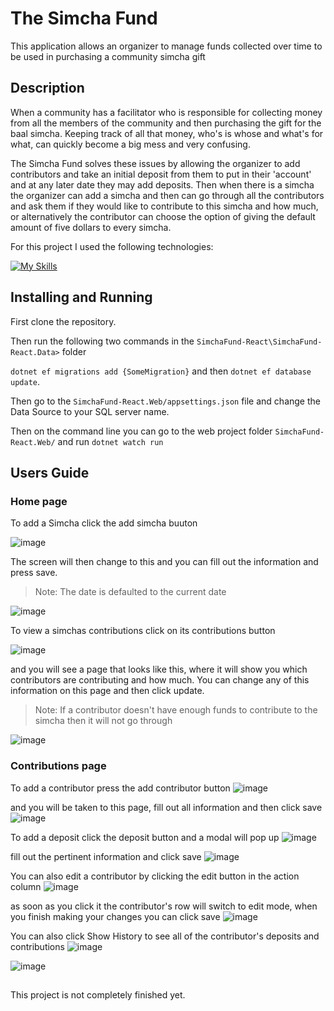 # The Simcha Fund
This application allows an organizer to manage funds collected over time to be used in purchasing a community simcha gift

## Description
When a community has a facilitator who is responsible for collecting money from all the members of the community and then purchasing the gift for the baal simcha. Keeping track of all that money, who's is whose and what's for what, can quickly become a big mess and very confusing.


The Simcha Fund solves these issues by allowing the organizer to add contributors and take an initial deposit from them to put in their 'account' and at any later date they may add deposits. Then when there is a simcha the organizer can add a simcha and then can go through all the contributors and ask them if they would like to contribute to this simcha and how much, or alternatively the contributor can choose the option of giving the default amount of five dollars to every simcha.

For this project I used the following technologies:

[![My Skills](https://skillicons.dev/icons?i=cs,dotnet,js,vite,react,bootstrap&theme=dark&perline=30)](https://skillicons.dev)

 ## Installing and Running

First clone the repository.

Then run the following two commands in the `SimchaFund-React\SimchaFund-React.Data>` folder
 
 `dotnet ef migrations add {SomeMigration}`
and then `dotnet ef database update`.

Then go to the `SimchaFund-React.Web/appsettings.json` file
and change the Data Source to your SQL server name.

Then on the command line you can go to the web project folder `SimchaFund-React.Web/`
and run `dotnet watch run` 

## Users Guide
### **Home page**

To add a Simcha click the add simcha buuton

![image](https://github.com/Malky157/SimchaFund-React/assets/129129116/bedd52a2-2821-44ef-80c2-4c860f126f79)

The screen will then change to this and you can fill out the information and press save.
> Note: The date is defaulted to the current date

![image](https://github.com/Malky157/SimchaFund-React/assets/129129116/ce20b7e9-6068-4aae-8cfe-c6986ba53f35)

To view a simchas contributions click on its contributions button

![image](https://github.com/Malky157/SimchaFund-React/assets/129129116/5104dd12-f124-4fa5-b66b-af0abf79779d)

and you will see a page that looks like this, where it will show you which contributors are contributing and how much. You can change any of this information on this page and then click update.
> Note: If a contributor doesn't have enough funds to contribute to the simcha then it will not go through

![image](https://github.com/Malky157/SimchaFund-React/assets/129129116/0680da7a-2a9e-4a15-95fb-dad4b9bcc774)


### **Contributions page**

To add a contributor press the add contributor button
![image](https://github.com/Malky157/SimchaFund-React/assets/129129116/23474e1b-db0c-4896-923e-5c0549f0ccec)

and you will be taken to this page, fill out all information and then click save
![image](https://github.com/Malky157/SimchaFund-React/assets/129129116/1a6df164-071e-45b0-9d51-13e56a6850c3)

To add a deposit click the deposit button and a modal will pop up
![image](https://github.com/Malky157/SimchaFund-React/assets/129129116/20d22bfb-ff04-4979-9a96-3a8ee858addc)

fill out the pertinent information and click save
![image](https://github.com/Malky157/SimchaFund-React/assets/129129116/974010fb-a740-46be-99c1-5f5f042aac18)

You can also edit a contributor by clicking the edit button in the action column
![image](https://github.com/Malky157/SimchaFund-React/assets/129129116/dc118c42-51cb-46b2-a0d7-77ef11cfe758)

as soon as you click it the contributor's row will switch to edit mode, when you finish making your changes you can click save
![image](https://github.com/Malky157/SimchaFund-React/assets/129129116/3093c111-2d56-49cd-a956-34697adc375d)


You can also click Show History to see all of the contributor's deposits and contributions
![image](https://github.com/Malky157/SimchaFund-React/assets/129129116/e29b018d-7545-471c-96a9-b5607dc03cde)

![image](https://github.com/Malky157/SimchaFund-React/assets/129129116/1be5290b-77fa-4df6-9585-5bdc694b0ee0)





##
This project is not completely  finished yet.

